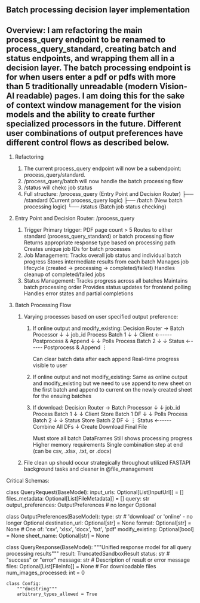 ## Batch processing decision layer implementation 

## Overview: I am refactoring the main process_query endpoint to be renamed to process_query_standard, creating batch and status endpoints, and wrapping them all in a decision layer.  The batch processing endpoint is for when users enter a pdf or pdfs with more than 5 traditionally unreadable (modern Vision-AI readable) pages.  I am doing this for the sake of context window management for the vision models and the ability to create further specialized processors in the future.  Different user combinations of output preferences have different control flows as described below.

1. Refactoring 
    1. The current process_query endpoint will now be a subendpoint: process_query/standard.
    2. /process_query/batch will now handle the batch processing flow
    3. /status will chekc job status
    4. Full  structure:
    /process_query (Entry Point and Decision Router)
    ├── /standard (Current process_query logic)
    ├── /batch (New batch processing logic)
    └── /status (Batch job status checking)

2. Entry Point and Decision Router: /process_query
    1. Trigger
    Primary trigger: PDF page count > 5
    Routes to either standard (process_query_standard) or batch processing flow
    Returns appropriate response type based on processing path
    Creates unique job IDs for batch processes
    2. Job Management:
    Tracks overall job status and individual batch progress
    Stores intermediate results from each batch
    Manages job lifecycle (created → processing → completed/failed)
    Handles cleanup of completed/failed jobs
    3. Status Management:
    Tracks progress across all batches
    Maintains batch processing order
    Provides status updates for frontend polling
    Handles error states and partial completions


3. Batch Processing Flow 
    1. Varying processes based on user specified output preference:
        1. If online output and modify_existing:
            Decision Router → Batch Processor
                    ↓               ↓
                job_id        Process Batch 1
                    ↓               ↓
                Client ←----- Postprocess & Append
                    ↓               ↓
                Polls         Process Batch 2
                    ↓               ↓
                Status ←----- Postprocess & Append
                                    ⋮
            
            Can clear batch data after each append
            Real-time progress visible to user
        
        2. If online output and not modify_existing:
            Same as online output and modify_existing but we need to use append to new sheet on the first batch and append to current on the newly created sheet for the ensuing batches

        3. If download: 
            Decision Router → Batch Processor
                ↓               ↓
            job_id        Process Batch 1
                ↓               ↓
            Client        Store Batch 1 DF
                ↓               ↓
            Polls         Process Batch 2
                ↓               ↓
            Status        Store Batch 2 DF
                ↓               ⋮
            Status ←----- Combine All DFs
                ↓         Create Download
            Final File

            Must store all batch DataFrames
            Still shows processing progress
            Higher memory requirements
            Single combination step at end (can be csv, .xlsx, .txt, or .docx)
    2. File clean up should occur strategically throughout utilized FASTAPI background tasks and cleaner in @file_management 



Critical Schemas:

class QueryRequest(BaseModel):
    input_urls: Optional[List[InputUrl]] = []
    files_metadata: Optional[List[FileMetadata]] = []
    query: str
    output_preferences: OutputPreferences  # no longer Optional


class OutputPreferences(BaseModel):
    type: str  # 'download' or 'online' - no longer Optional
    destination_url: Optional[str] = None
    format: Optional[str] = None  # One of: 'csv', 'xlsx', 'docx', 'txt', 'pdf'
    modify_existing: Optional[bool] = None
    sheet_name: Optional[str] = None


class QueryResponse(BaseModel):
    """Unified response model for all query processing results"""
    result: TruncatedSandboxResult
    status: str  # "success" or "error"
    message: str  # Description of result or error message
    files: Optional[List[FileInfo]] = None  # For downloadable files
    num_images_processed: int = 0

    class Config:
        """docstring"""
        arbitrary_types_allowed = True